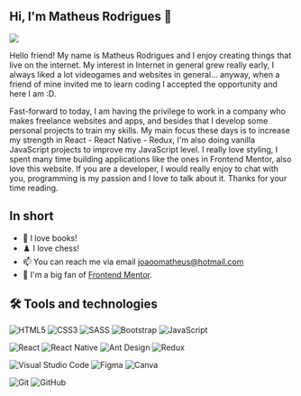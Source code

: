 ## Hi, I'm Matheus Rodrigues 👋

![](./img/Header.PNG)

Hello friend! My name is Matheus Rodrigues and I enjoy creating things that live on the internet. My interest in Internet in general grew really early, I always liked a lot videogames and websites in general... anyway, when a friend of mine invited me to learn coding I accepted the opportunity and here I am :D.

Fast-forward to today, I am having the privilege to work in a company who makes freelance websites and apps, and besides that I develop some personal projects to train my skills. My main focus these days is to increase my strength in React - React Native - Redux, I'm also doing vanilla JavaScript projects to improve my JavaScript level. I really love styling, I spent many time building applications like the ones in Frontend Mentor, also love this website. If you are a developer, I would really enjoy to chat with you, programming is my passion and I love to talk about it. Thanks for your time reading.

## In short

- 💬 I love books!
- ♟️ I love chess!
- 📫 You can reach me via email <joaoomatheus@hotmail.com>
- 👯 I'm a big fan of [Frontend Mentor](https://frontendmentor.io).

## 🛠 Tools and technologies 

<img alt="HTML5" src="https://img.shields.io/badge/html5-%23E34F26.svg?&style=for-the-badge&logo=html5&logoColor=white"/> <img alt="CSS3" src="https://img.shields.io/badge/css3-%231572B6.svg?&style=for-the-badge&logo=css3&logoColor=white"/> <img alt="SASS" src="https://img.shields.io/badge/SASS-hotpink.svg?&style=for-the-badge&logo=SASS&logoColor=white"/> <img alt="Bootstrap" src="https://img.shields.io/badge/bootstrap-%23563D7C.svg?&style=for-the-badge&logo=bootstrap&logoColor=white"/> <img alt="JavaScript" src="https://img.shields.io/badge/javascript-%23323330.svg?&style=for-the-badge&logo=javascript&logoColor=%23F7DF1E"/>

<img alt="React" src="https://img.shields.io/badge/react-%2320232a.svg?&style=for-the-badge&logo=react&logoColor=%2361DAFB"/> <img alt="React Native" src="https://img.shields.io/badge/react_native-%2320232a.svg?&style=for-the-badge&logo=react&logoColor=%2361DAFB"/> <img alt="Ant Design" src="https://img.shields.io/badge/antdesign-hotpink.svg?&style=for-the-badge&logo=react&logoColor=%2361DAFB"/> <img alt="Redux" src="https://img.shields.io/badge/redux-%23593d88.svg?&style=for-the-badge&logo=redux&logoColor=white"/>

<img alt="Visual Studio Code" src="https://img.shields.io/badge/VisualStudioCode-0078d7.svg?&style=for-the-badge&logo=visual-studio-code&logoColor=white"/> <img alt="Figma" src="https://img.shields.io/badge/figma-%23F24E1E.svg?&style=for-the-badge&logo=figma&logoColor=white"/> <img alt="Canva" src="https://img.shields.io/badge/Canva-%2300C4CC.svg?&style=for-the-badge&logo=Canva&logoColor=white"/>

<img alt="Git" src="https://img.shields.io/badge/git-%23F05033.svg?&style=for-the-badge&logo=git&logoColor=white"/> <img alt="GitHub" src="https://img.shields.io/badge/github-%23121011.svg?&style=for-the-badge&logo=github&logoColor=white"/>



